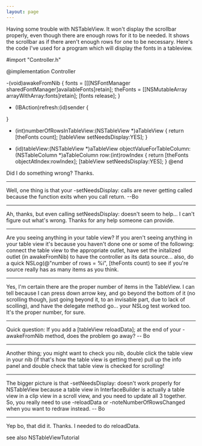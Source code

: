 ```yaml
---
layout: page
---
```


Having some trouble with NSTableView.  It won't display the scrollbar properly, even though there are enough rows for it to be needed.  It shows the scrollbar as if there aren't enough rows for one to be necessary.  Here's the code I've used for a program which will display the fonts in a tableview.

    

#import "Controller.h"

@implementation Controller

-(void)awakeFromNib
{
    fonts = [[[NSFontManager sharedFontManager]availableFonts]retain];
    theFonts = [[NSMutableArray arrayWithArray:fonts]retain];
    [fonts release];
}

- (IBAction)refresh:(id)sender
{
    
}

- (int)numberOfRowsInTableView:(NSTableView *)aTableView
{
    return [theFonts count];
    [tableView setNeedsDisplay:YES];
}

- (id)tableView:(NSTableView *)aTableView objectValueForTableColumn:(NSTableColumn *)aTableColumn row:(int)rowIndex
{
    return [theFonts objectAtIndex:rowIndex];
    [tableView setNeedsDisplay:YES];
}
@end



Did I do something wrong?  Thanks.

----

Well, one thing is that your -setNeedsDisplay: calls are never getting called because the function exits when you call return.  --Bo

----

Ah, thanks, but even calling setNeedsDisplay: doesn't seem to help... I can't figure out what's wrong.  Thanks for any help someone can provide.

----

Are you seeing anything in your table view?  If you aren't seeing anything in your table view it's because you haven't done one or some of the following: connect the table view to the appropriate outlet, have set the initalized outlet (in awakeFromNib) to have the controller as its data source... also, do a quick NSLog(@"number of rows = %i", [theFonts count) to see if you're source really has as many items as you think.

----

Yes, I'm certain there are the proper number of items in the TableView.  I can tell because I can press down arrow key, and go beyond the bottom of it (no scrolling though, just going beyond it, to an invisable part, due to lack of scolling), and have the delegate method go... your NSLog test worked too.  It's the proper number, for sure.

----

Quick question: If you add a [tableView reloadData]; at the end of your -awakeFromNib method, does the problem go away? -- Bo

----

Another thing; you might want to check you nib, double click the table view in your nib (if that's how the table view is getting there) pull up the info panel and double check that table view is checked for scrolling!

----

The bigger picture is that -setNeedsDisplay: doesn't work properly for NSTableView because a table view in InterfaceBuilder is actually a table view in a clip view in a scroll view, and you need to update all 3 together.  So, you really need to use -reloadData or -noteNumberOfRowsChanged when you want to redraw instead. -- Bo

----

Yep bo, that did it.  Thanks.  I needed to do reloadData.

see also NSTableViewTutorial
